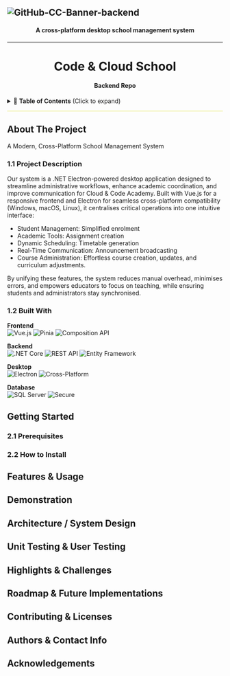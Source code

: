 ![GitHub-CC-Banner-backend](https://github.com/user-attachments/assets/089136b4-e68e-4656-b42c-a8a7abdd77fd)
---
<h4 align="center"> A cross-platform desktop school management system</h4>

--- 
<h1 align="center">Code & Cloud School</h1>
<h4 align="center">Backend Repo</h4>
<details>
<summary>📑 <strong>Table of Contents</strong> (Click to expand)</summary>

1. [**About The Project**](#about-the-project)  
   ↳ 1.1 [Project Description](#11-project-description)  
   ↳ 1.2 [Built With](#12-built-with)  
2. [**Getting Started**](#getting-started)  
   ↳ 2.1 [Prerequisites](#21-prerequisites)  
   ↳ 2.2 [How to Install](#22-how-to-install)  
3. [**Features & Usage**](#features--usage)  
4. [**Demonstration**](#demonstration)  
5. [**Architecture / System Design**](#architecture--system-design)  
6. [**Unit Testing & User Testing**](#unit-testing--user-testing)  
7. [**Highlights & Challenges**](#highlights--challenges)  
8. [**Roadmap & Future Implementations**](#roadmap--future-implementations)  
9. [**Contributing & Licenses**](#contributing--licenses)  
10. [**Authors & Contact Info**](#authors--contact-info)  
11. [**Acknowledgements**](#acknowledgements)  
</details>

<hr style="height:2px; border:none; background:#F0F1A5;">

## About The Project   
A Modern, Cross-Platform School Management System


### 1.1 Project Description 
Our system is a .NET Electron-powered desktop application designed to streamline administrative workflows, enhance academic coordination, and improve communication for Cloud & Code Academy. Built with Vue.js for a responsive frontend and Electron for seamless cross-platform compatibility (Windows, macOS, Linux), it centralises critical operations into one intuitive interface:
 
 * Student Management: Simplified enrolment
 * Academic Tools: Assignment creation
 * Dynamic Scheduling: Timetable generation
 * Real-Time Communication: Announcement broadcasting
 * Course Administration: Effortless course creation, updates, and curriculum adjustments.

By unifying these features, the system reduces manual overhead, minimises errors, and empowers educators to focus on teaching, while ensuring students and administrators stay synchronised.


### 1.2 Built With 

**Frontend**  
![Vue.js](https://img.shields.io/badge/Vue.js-35495E?style=for-the-badge&logo=vuedotjs&logoColor=4FC08D) ![Pinia](https://img.shields.io/badge/Pinia-FFD02F?style=for-the-badge&logo=pinia&logoColor=000) ![Composition API](https://img.shields.io/badge/Composition_API-999999?style=for-the-badge)

**Backend**  
![.NET Core](https://img.shields.io/badge/.NET%20Core-512BD4?style=for-the-badge&logo=dotnet&logoColor=white) ![REST API](https://img.shields.io/badge/REST_API-FF5733?style=for-the-badge) ![Entity Framework](https://img.shields.io/badge/Entity_Framework-512BD4?style=for-the-badge&logo=dotnet&logoColor=white)

**Desktop**  
![Electron](https://img.shields.io/badge/Electron-47848F?style=for-the-badge&logo=electron&logoColor=white) ![Cross-Platform](https://img.shields.io/badge/Cross_Platform-0178D7?style=for-the-badge&logo=windows11&logoColor=white)

**Database**  
![SQL Server](https://img.shields.io/badge/SQL_Server-CC2927?style=for-the-badge&logo=microsoftsqlserver&logoColor=white) ![Secure](https://img.shields.io/badge/Secure-4EA94B?style=for-the-badge&logo=securityscorecard&logoColor=white)


## Getting Started
### 2.1 Prerequisites
### 2.2 How to Install 
## Features & Usage
## Demonstration
## Architecture / System Design
## Unit Testing & User Testing
## Highlights & Challenges
## Roadmap & Future Implementations
## Contributing & Licenses
## Authors & Contact Info
## Acknowledgements 
